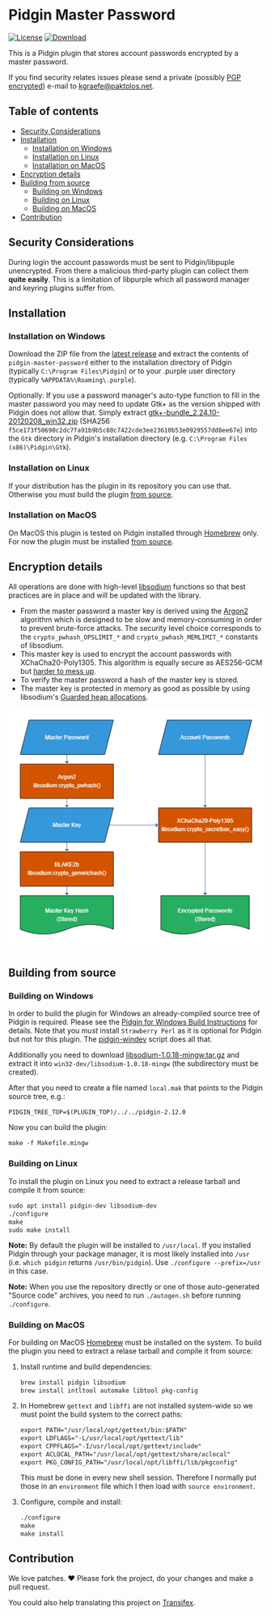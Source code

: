 # Pidgin Master Password

[![License](https://img.shields.io/badge/License-GPLv2-blue.svg?style=flat)](COPYING)
[![Download](https://img.shields.io/badge/Download-Latest_Release-brightgreen.svg?style=flat)][6]

This is a Pidgin plugin that stores account passwords encrypted by a master
password.

If you find security relates issues please send a private (possibly [PGP
encrypted][3]) e-mail to <kgraefe@paktolos.net>.

## Table of contents
- [Security Considerations](#security-considerations)
- [Installation](#installation)
    - [Installation on Windows](#installation-on-windows)
    - [Installation on Linux](#installation-on-linux)
    - [Installation on MacOS](#installation-on-macos)
- [Encryption details](#encryption-details)
- [Building from source](#building-from-source)
    - [Building on Windows](#building-on-windows)
    - [Building on Linux](#building-on-linux)
    - [Building on MacOS](#building-on-macos)
- [Contribution](#contribution)

## Security Considerations
During login the account passwords must be sent to Pidgin/libpuple unencrypted.
From there a malicious third-party plugin can collect them **quite easily**.
This is a limitation of libpurple which all password manager and keyring
plugins suffer from.

## Installation
### Installation on Windows
Download the ZIP file from the [latest release][6] and extract the contents of
`pidgin-master-password` either to the installation directory of Pidgin
(typically `C:\Program Files\Pidgin`) or to your .purple user directory
(typically `%APPDATA%\Roaming\.purple`).

Optionally: If you use a password manager's auto-type function to fill in the
master password you may need to update Gtk+ as the version shipped with Pidgin
does not allow that. Simply extract
[gtk+-bundle_2.24.10-20120208_win32.zip][12] (SHA256
`f5ce173f50690c2dc7fa91b9b5c80c7422cde3ee23610b53e0929557dd8ee67e`) into the
`Gtk` directory in Pidgin's installation directory (e.g. `C:\Program Files
(x86)\Pidgin\Gtk`).

### Installation on Linux
If your distribution has the plugin in its repository you can use that.
Otherwise you must build the plugin [from source](#building-on-linux).

### Installation on MacOS
On MacOS this plugin is tested on Pidgin installed through [Homebrew][11] only.
For now the plugin must be installed [from source](#building-on-macos).

## Encryption details
All operations are done with high-level [libsodium][2] functions so that best
practices are in place and will be updated with the library.

- From the master password a master key is derived using the [Argon2][4]
  algorithm which is designed to be slow and memory-consuming in order to
  prevent brute-force attacks. The security level choice corresponds to the
  `crypto_pwhash_OPSLIMIT_*` and `crypto_pwhash_MEMLIMIT_*` constants of
  libsodium.
- This master key is used to encrypt the account passwords with
  XChaCha20-Poly1305. This algorithm is equally secure as AES256-GCM but
  [harder to mess up][1].
- To verify the master password a hash of the master key is stored.
- The master key is protected in memory as good as possible by using
  libsodium's [Guarded heap allocations][5].

![encryption](doc/encryption.png)

## Building from source
### Building on Windows
In order to build the plugin for Windows an already-compiled source tree of
Pidgin is required. Please see the [Pidgin for Windows Build Instructions][8]
for details. Note that you *must* install `Strawberry Perl` as it is optional
for Pidgin but not for this plugin. The [pidgin-windev][9] script does all
that.

Additionally you need to download [libsodium-1.0.18-mingw.tar.gz][10] and
extract it into `win32-dev/libsodium-1.0.18-mingw` (the subdirectory must be
created).

After that you need to create a file named `local.mak` that points to the
Pidgin source tree, e.g.:

    PIDGIN_TREE_TOP=$(PLUGIN_TOP)/../../pidgin-2.12.0

Now you can build the plugin:

    make -f Makefile.mingw

### Building on Linux
To install the plugin on Linux you need to extract a release tarball and
compile it from source:

    sudo apt install pidgin-dev libsodium-dev
    ./configure
    make
    sudo make install

**Note:** By default the plugin will be installed to `/usr/local`.  If you
installed Pidgin through your package manager, it is most likely installed into
`/usr` (i.e. `which pidgin` returns `/usr/bin/pidgin`). Use `./configure
--prefix=/usr` in this case.

**Note:** When you use the repository directly or one of those auto-generated
"Source code" archives, you need to run `./autogen.sh` before running
`./configure`.

### Building on MacOS
For building on MacOS [Homebrew][11] must be installed on the system. To build
the plugin you need to extract a relase tarball and compile it from source:

1. Install runtime and build dependencies:

    ```
    brew install pidgin libsodium
    brew install intltool automake libtool pkg-config
    ```

2. In Homebrew `gettext` and `libffi` are not installed system-wide so we must
   point the build system to the correct paths:

    ```
    export PATH="/usr/local/opt/gettext/bin:$PATH"
    export LDFLAGS="-L/usr/local/opt/gettext/lib"
    export CPPFLAGS="-I/usr/local/opt/gettext/include"
    export ACLOCAL_PATH="/usr/local/opt/gettext/share/aclocal"
    export PKG_CONFIG_PATH="/usr/local/opt/libffi/lib/pkgconfig"
    ```

   This must be done in every new shell session. Therefore I normally put those
   in an `environment` file which I then load with `source environment`.

3. Configure, compile and install:

    ```
    ./configure
    make
    make install
    ```

## Contribution
We love patches. :heart: Please fork the project, do your changes and make a
pull request.

You could also help translating this project on [Transifex][7].


[1]: https://libsodium.gitbook.io/doc/secret-key_cryptography/aead/aes-256-gcm
[2]: https://libsodium.gitbook.io/doc/
[3]: https://kgraefe.paktolos.net/pgp/
[4]: https://libsodium.gitbook.io/doc/password_hashing/the_argon2i_function#key-derivation
[5]: https://libsodium.gitbook.io/doc/memory_management#guarded-heap-allocations
[6]: https://github.com/kgraefe/pidgin-master-password/releases/latest
[7]: https://www.transifex.com/kgraefe/pidgin-master-password/
[8]: https://developer.pidgin.im/wiki/BuildingWinPidgin
[9]: https://github.com/kgraefe/pidgin-windev
[10]: https://download.libsodium.org/libsodium/releases/libsodium-1.0.18-mingw.tar.gz
[11]: https://brew.sh
[12]: https://ftp.gnome.org/pub/GNOME/binaries/win32/gtk+/2.24/gtk+-bundle_2.24.10-20120208_win32.zip
